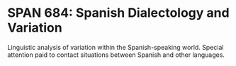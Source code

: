 # SPAN 684: Spanish Dialectology and Variation

Linguistic analysis of variation within the Spanish-speaking world. Special attention paid to contact situations between Spanish and other languages.